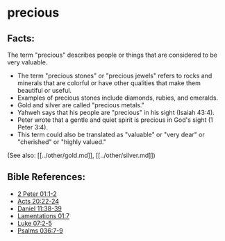 # precious #

## Facts: ##

The term "precious" describes people or things that are considered to be very valuable.

* The term "precious stones" or "precious jewels" refers to rocks and minerals that are colorful or have other qualities that make them beautiful or useful.
* Examples of precious stones include diamonds, rubies, and emeralds.
* Gold and silver are called "precious metals."
* Yahweh says that his people are "precious" in his sight (Isaiah 43:4).
* Peter wrote that a gentle and quiet spirit is precious in God's sight (1 Peter 3:4).
* This term could also be translated as "valuable" or "very dear" or "cherished" or "highly valued."

(See also: [[../other/gold.md]], [[../other/silver.md]])

## Bible References: ##

* [2 Peter 01:1-2](en/tn/2pe/help/01/01)
* [Acts 20:22-24](en/tn/act/help/20/22)
* [Daniel 11:38-39](en/tn/dan/help/11/38)
* [Lamentations 01:7](en/tn/lam/help/01/07)
* [Luke 07:2-5](en/tn/luk/help/07/02)
* [Psalms 036:7-9](en/tn/psa/help/36/07)